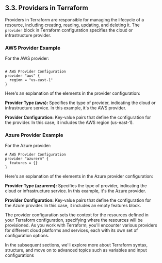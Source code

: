 ## 3.3. Providers in Terraform

Providers in Terraform are responsible for managing the lifecycle of a resource, including creating, reading, updating, and deleting it. The `provider` block in Terraform configuration specifies the cloud or infrastructure provider.

### AWS Provider Example

For the AWS provider:

```hcl

# AWS Provider Configuration
provider "aws" {
  region = "us-east-1"
}
```

Here's an explanation of the elements in the provider configuration:

**Provider Type (aws):** Specifies the type of provider, indicating the cloud or infrastructure service. In this example, it's the AWS provider.

**Provider Configuration:** Key-value pairs that define the configuration for the provider. In this case, it includes the AWS region (us-east-1).

### Azure Provider Example

For the Azure provider:

```
# AWS Provider Configuration
provider "azurerm" {
  features = {}
}
```
Here's an explanation of the elements in the Azure provider configuration:

**Provider Type (azurerm):** Specifies the type of provider, indicating the cloud or infrastructure service. In this example, it's the Azure provider.

**Provider Configuration:** Key-value pairs that define the configuration for the Azure provider. In this case, it includes an empty features block.

The provider configuration sets the context for the resources defined in your Terraform configuration, specifying where the resources will be provisioned. As you work with Terraform, you'll encounter various providers for different cloud platforms and services, each with its own set of configuration options.

In the subsequent sections, we'll explore more about Terraform syntax, structure, and move on to advanced topics such as variables and input configurations
